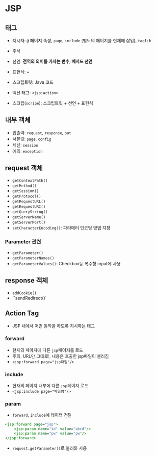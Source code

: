 # JSP

## 태그

* 지시자: `@` 페이지 속성, `page`, `include` (별도의 페이지를 현재에 삽입), `taglib`
* 주석
* 선언: <b>전역의 의미를 가지는 변수, 메서드 선언</b>
* 표현식: `=`
* 스크립트릿: Java 코드
* 액션 태그: `<jsp:action>`



* 스크립(`scripe`): 스크립트릿 + 선언 + 표현식



## 내부 객체

* 입출력: `request`, `response`, `out`
* 서블릿: `page`, `config`
* 세션: `session`
* 예외: `exception`



## request 객체

* `getContextPath()`
* `getMethod()`
* `getSession()`
* `getProtocol()`
* `getRequestURL()`
* `getRequestURI()`
* `getQueryString()`
* `getServerName()`
* `getServerPort()`
* `setCharacterEncoding()`: 파라메터 인코딩 방법 지정

### Parameter 관련

* `getParameter()`
* `getParameterNames()`
* `getParameterValues()`: Checkbox등 복수형 input에 사용



## response 객체

* `addCookie()`
* ``sendRedirect()`



## Action Tag

* JSP 내에서 어떤 동작을 하도록 지시하는 태그



### forward

* 현재의 페이지에 다른 `jsp`페이지를 로드
* 주의: URL만 그대로!, 내용은 호출한 jsp파일이 불러짐
* `<jsp:forward page="jsp파일"/>`



### include

* 현재의 페이지 내부에 다른 `jsp`페이지 로드
* `<jsp:include page="파일명"/>`



### param

* `forward`, `include`에 데이터 전달

```jsp
<jsp:forward page="jsp">
	<jsp:param name="id" value="abcd"/>
    <jsp:param name="pw" value="pw"/>
</jsp:forward>
```

* `request.getParameter()`로 불러와 사용